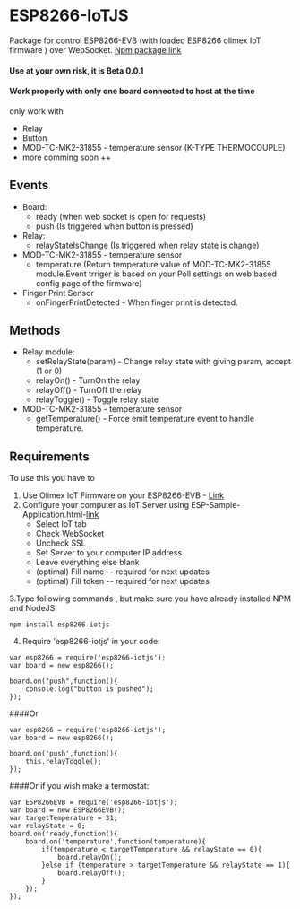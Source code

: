 # ESP8266-IoTJS
Package for control ESP8266-EVB (with loaded ESP8266 olimex IoT firmware ) over WebSocket.
[Npm package link](https://www.npmjs.com/package/esp8266-iotjs)


#### Use at your own risk, it is Beta 0.0.1
#### Work properly with only one board connected to host at the time
only work with 
* Relay
* Button
* MOD-TC-MK2-31855 - temperature sensor (K-TYPE THERMOCOUPLE)
* more comming soon ++

 ## Events
 * Board:
     * ready (when web socket is open for requests)
     * push (Is triggered when button is pressed)
 * Relay:
     * relayStateIsChange (Is triggered when relay state is change)
 * MOD-TC-MK2-31855 - temperature sensor
     * temperature (Return temperature value of MOD-TC-MK2-31855 module.Event trriger is based on your Poll settings on web based config page of the firmware)
 * Finger Print Sensor
     * onFingerPrintDetected - When finger print is detected.


 ## Methods
 * Relay module:
     * setRelayState(param) - Change relay state with giving param, accept (1 or 0)
     * relayOn() - TurnOn the relay
     * relayOff() - TurnOff the relay
     * relayToggle() - Toggle relay state
 * MOD-TC-MK2-31855 - temperature sensor
     * getTemperature() - Force emit temperature event to handle temperature.


 ## Requirements

To use this you have to

1. Use Olimex IoT Firmware on your ESP8266-EVB - [Link](https://github.com/OLIMEX/ESP8266/tree/master/IoT%20Firmware)
2. Configure your computer as IoT Server using ESP-Sample-Application.html-[link](https://github.com/OLIMEX/ESP8266/tree/master/IoT%20Firmware/document)
    * Select IoT tab
    * Check WebSocket
    * Uncheck SSL
    * Set Server to your computer IP address
    * Leave everything else blank
    * (optimal) Fill name -- required for next updates 
    * (optimal) Fill token -- required for next updates  

3.Type following commands , but make sure you have already installed NPM and NodeJS
```
npm install esp8266-iotjs

```

4. Require 'esp8266-iotjs' in your code:
```
var esp8266 = require('esp8266-iotjs');
var board = new esp8266();

board.on("push",function(){
    console.log("button is pushed");
});
```

####Or 
```
var esp8266 = require('esp8266-iotjs');
var board = new esp8266();

board.on('push',function(){
    this.relayToggle();
});
```
####Or if you wish make a termostat: 
```
var ESP8266EVB = require('esp8266-iotjs');
var board = new ESP8266EVB();
var targetTemperature = 31;
var relayState = 0;
board.on('ready,function(){
    board.on('temperature',function(temperature){
        if(temperature < targetTemperature && relayState == 0){
            board.relayOn();
        }else if (temperature > targetTemperature && relayState == 1){
            board.relayOff();
        }
    });
});
```

